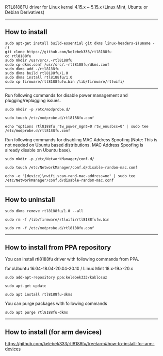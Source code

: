 RTL8188FU driver for Linux kernel 4.15.x ~ 5.15.x (Linux Mint, Ubuntu or Debian Derivatives)

------------------

## How to install

```
sudo apt-get install build-essential git dkms linux-headers-$(uname -r)
git clone https://github.com/kelebek333/rtl8188fu
cd rtl8188fu
sudo mkdir /usr/src/.-rtl8188fu
sudo cp dkms.conf /usr/src/.-rtl8188fu/dkms.conf
sudo dkms add ./rtl8188fu
sudo dkms build rtl8188fu/1.0
sudo dkms install rtl8188fu/1.0
sudo cp firmware/rtl8188fufw.bin /lib/firmware/rtlwifi/
```
------------------

Run following commands for disable power management and plugging/replugging issues.

`sudo mkdir -p /etc/modprobe.d/`

`sudo touch /etc/modprobe.d/rtl8188fu.conf`

`echo "options rtl8188fu rtw_power_mgnt=0 rtw_enusbss=0" | sudo tee /etc/modprobe.d/rtl8188fu.conf`


Run following commands for disabling MAC Address Spoofing (Note: This is not needed on Ubuntu based distributions. MAC Address Spoofing is already disable on Ubuntu base).

`sudo mkdir -p /etc/NetworkManager/conf.d/`

`sudo touch /etc/NetworkManager/conf.d/disable-random-mac.conf`

`echo -e "[device]\nwifi.scan-rand-mac-address=no" | sudo tee /etc/NetworkManager/conf.d/disable-random-mac.conf`


------------------

## How to uninstall

`sudo dkms remove rtl8188fu/1.0 --all`

`sudo rm -f /lib/firmware/rtlwifi/rtl8188fufw.bin`

`sudo rm -f /etc/modprobe.d/rtl8188fu.conf`


------------------

## How to install from PPA repository

You can install rtl8188fu driver with following commands from PPA.

for xUbuntu 16.04-18.04-20.04-20.10 / Linux Mint 18.x-19.x-20.x

`sudo add-apt-repository ppa:kelebek333/kablosuz`

`sudo apt-get update`

`sudo apt install rtl8188fu-dkms`


You can purge packages with following commands

`sudo apt purge rtl8188fu-dkms`

------------------

## How to install (for arm devices)

https://github.com/kelebek333/rtl8188fu/tree/arm#how-to-install-for-arm-devices
